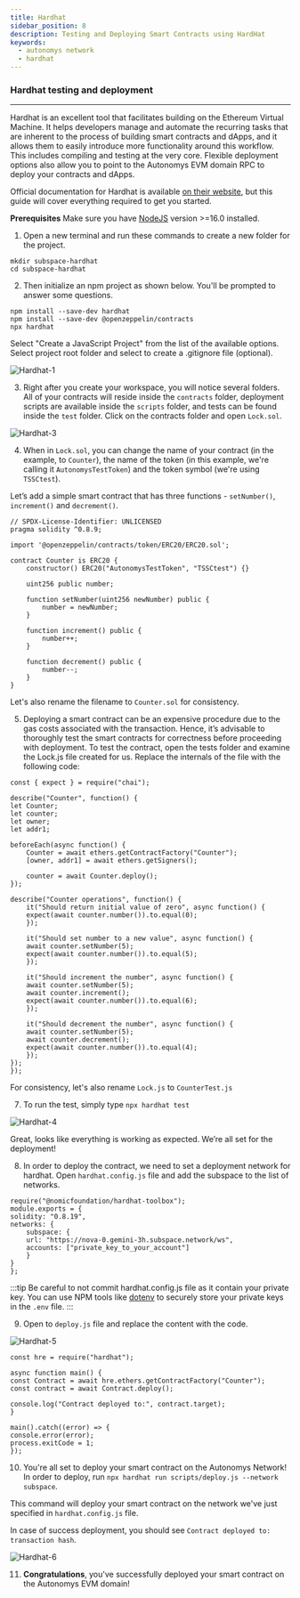 ```yaml
---
title: Hardhat
sidebar_position: 8
description: Testing and Deploying Smart Contracts using HardHat
keywords:
  - autonomys network
  - hardhat
---
```


### Hardhat testing and deployment
---
Hardhat is an excellent tool that facilitates building on the Ethereum Virtual Machine. It helps developers manage and automate the recurring tasks that are inherent to the process of building smart contracts and dApps, and it allows them to easily introduce more functionality around this workflow. This includes compiling and testing at the very core. Flexible deployment options also allow you to point to the Autonomys EVM domain RPC to deploy your contracts and dApps.

Official documentation for Hardhat is available [on their website](https://hardhat.org/docs), but this guide will cover everything required to get you started.

**Prerequisites**
Make sure you have [NodeJS](https://nodejs.org/en) version >=16.0 installed.

1. Open a new terminal and run these commands to create a new folder for the project. 

```
mkdir subspace-hardhat
cd subspace-hardhat
```

2. Then initialize an npm project as shown below. You'll be prompted to answer some questions.

```
npm install --save-dev hardhat
npm install --save-dev @openzeppelin/contracts
npx hardhat
```

Select "Create a JavaScript Project" from the list of the available options. Select project root folder and select to create a .gitignore file (optional). 

![Hardhat-1](/img/developers/Hardhat-1.png)

3. Right after you create your workspace, you will notice several folders. All of your contracts will reside inside the `contracts` folder, deployment scripts are available inside the `scripts` folder, and tests can be found inside the `test` folder. Click on the contracts folder and open `Lock.sol`.

![Hardhat-3](/img/developers/Hardhat-3.png)

4. When in `Lock.sol`, you can change the name of your contract (in the example, to `Counter`), the name of the token (in this example, we're calling it `AutonomysTestToken`) and the token symbol (we're using `TSSCtest`).

Let’s add a simple smart contract that has three functions - `setNumber()`, `increment()` and `decrement()`.

```
// SPDX-License-Identifier: UNLICENSED
pragma solidity ^0.8.9;

import '@openzeppelin/contracts/token/ERC20/ERC20.sol';

contract Counter is ERC20 {
    constructor() ERC20("AutonomysTestToken", "TSSCtest") {}

    uint256 public number;

    function setNumber(uint256 newNumber) public {
        number = newNumber;
    }

    function increment() public {
        number++;
    }

    function decrement() public {
        number--;
    }
}
```

Let's also rename the filename to `Counter.sol` for consistency. 


5. Deploying a smart contract can be an expensive procedure due to the gas costs associated with the transaction. Hence, it’s advisable to thoroughly test the smart contracts for correctness before proceeding with deployment. To test the contract, open the tests folder and examine the Lock.js file created for us. Replace the internals of the file with the following code:

```
const { expect } = require("chai");

describe("Counter", function() {
let Counter;
let counter;
let owner;
let addr1;

beforeEach(async function() {
    Counter = await ethers.getContractFactory("Counter");
    [owner, addr1] = await ethers.getSigners();

    counter = await Counter.deploy();
});

describe("Counter operations", function() {
    it("Should return initial value of zero", async function() {
    expect(await counter.number()).to.equal(0);
    });

    it("Should set number to a new value", async function() {
    await counter.setNumber(5);
    expect(await counter.number()).to.equal(5);
    });

    it("Should increment the number", async function() {
    await counter.setNumber(5);
    await counter.increment();
    expect(await counter.number()).to.equal(6);
    });

    it("Should decrement the number", async function() {
    await counter.setNumber(5);
    await counter.decrement();
    expect(await counter.number()).to.equal(4);
    });
});
});
```

For consistency, let's also rename `Lock.js` to `CounterTest.js`

7. To run the test, simply type `npx hardhat test`

 ![Hardhat-4](/img/developers/Hardhat-4.png)

Great, looks like everything is working as expected. We’re all set for the deployment!

8. In order to deploy the contract, we need to set a deployment network for hardhat. 
Open `hardhat.config.js` file and add the subspace to the list of networks. 

```
require("@nomicfoundation/hardhat-toolbox");
module.exports = {
solidity: "0.8.19",
networks: {
    subspace: {
    url: "https://nova-0.gemini-3h.subspace.network/ws",
    accounts: ["private_key_to_your_account"]
    }
}
};
```

:::tip
Be careful to not commit hardhat.config.js file as it contain your private key. You can use NPM tools like [dotenv](https://www.npmjs.com/package/dotenv) to securely store your private keys in the `.env` file.
:::

9. Open to `deploy.js` file and replace the content with the code. 

![Hardhat-5](/img/developers/Hardhat-5.png)

```
const hre = require("hardhat");

async function main() {
const Contract = await hre.ethers.getContractFactory("Counter");
const contract = await Contract.deploy();

console.log("Contract deployed to:", contract.target);
}

main().catch((error) => {
console.error(error);
process.exitCode = 1;
});
```

10. You're all set to deploy your smart contract on the Autonomys Network!
In order to deploy, run `npx hardhat run scripts/deploy.js --network subspace`. 

This command will deploy your smart contract on the network we've just specified in `hardhat.config.js` file. 

In case of success deployment, you should see `Contract deployed to: transaction hash`.  

![Hardhat-6](/img/developers/Hardhat-6.png)

11. **Congratulations**, you've successfully deployed your smart contract on the Autonomys EVM domain!